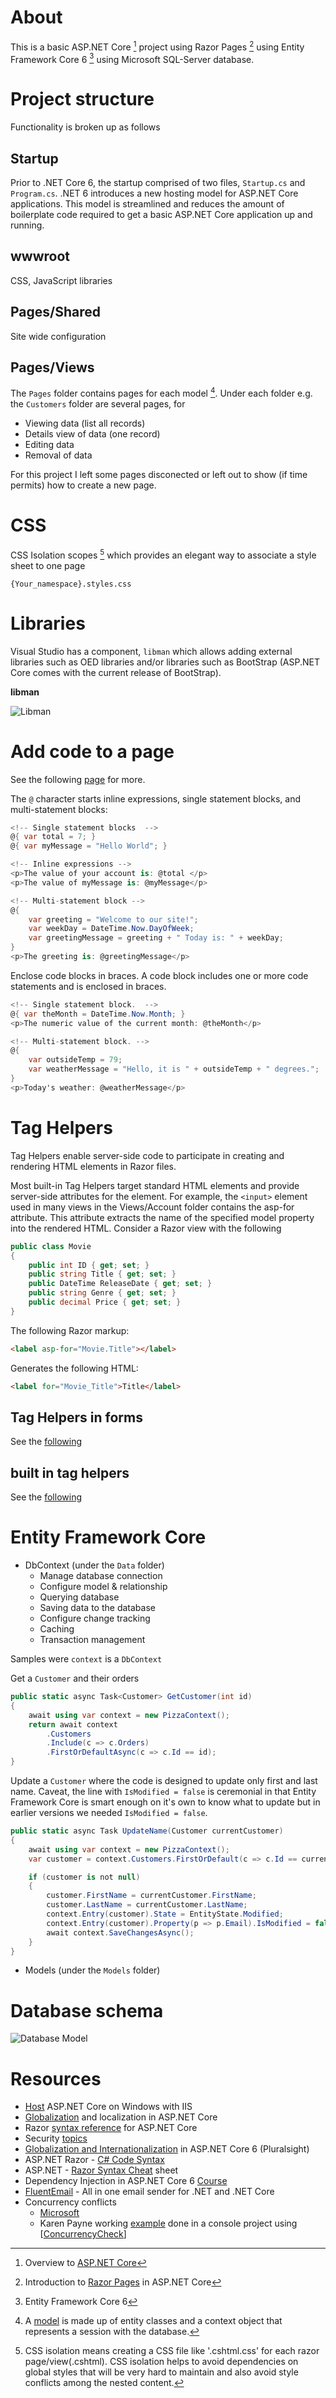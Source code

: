 ﻿# About

This is a basic ASP.NET Core [^1] project using Razor Pages [^2] using Entity Framework Core 6 [^3] using Microsoft SQL-Server database.




# Project structure

Functionality is broken up as follows

## Startup

Prior to .NET Core 6, the startup comprised of two files, `Startup.cs` and `Program.cs`. .NET 6 introduces a new hosting model for ASP.NET Core applications. This model is streamlined and reduces the amount of boilerplate code required to get a basic ASP.NET Core application up and running.

## wwwroot

CSS, JavaScript libraries
## Pages/Shared

Site wide configuration

## Pages/Views

The `Pages` folder contains pages for each model [^4]. Under each folder e.g. the `Customers` folder are several pages, for

- Viewing data (list all records)
- Details view of data (one record)
- Editing data
- Removal of data

For this project I left some pages disconected or left out to show (if time permits) how to create a new page.

# CSS

CSS Isolation scopes [^5] which provides an elegant way to associate a style sheet to one page

```
{Your_namespace}.styles.css
```

# Libraries

Visual Studio has a component, `libman` which allows adding external libraries such as OED libraries and/or libraries such as BootStrap (ASP.NET Core comes with the current release of BootStrap).

**libman**

![Libman](assets/libman.png)

# Add code to a page

See the following [page](https://learn.microsoft.com/en-us/aspnet/web-pages/overview/getting-started/introducing-razor-syntax-c) for more.

The `@` character starts inline expressions, single statement blocks, and multi-statement blocks:

```csharp
<!-- Single statement blocks  -->
@{ var total = 7; }
@{ var myMessage = "Hello World"; }

<!-- Inline expressions -->
<p>The value of your account is: @total </p>
<p>The value of myMessage is: @myMessage</p>

<!-- Multi-statement block -->
@{
    var greeting = "Welcome to our site!";
    var weekDay = DateTime.Now.DayOfWeek;
    var greetingMessage = greeting + " Today is: " + weekDay;
}
<p>The greeting is: @greetingMessage</p>
```

Enclose code blocks in braces. A code block includes one or more code statements and is enclosed in braces.

```csharp
<!-- Single statement block.  -->
@{ var theMonth = DateTime.Now.Month; }
<p>The numeric value of the current month: @theMonth</p>

<!-- Multi-statement block. -->
@{
    var outsideTemp = 79;
    var weatherMessage = "Hello, it is " + outsideTemp + " degrees.";
}
<p>Today's weather: @weatherMessage</p>
```

# Tag Helpers

Tag Helpers enable server-side code to participate in creating and rendering HTML elements in Razor files. 

Most built-in Tag Helpers target standard HTML elements and provide server-side attributes for the element. For example, the `<input>` element used in many views in the Views/Account folder contains the asp-for attribute. This attribute extracts the name of the specified model property into the rendered HTML. Consider a Razor view with the following


```csharp
public class Movie
{
    public int ID { get; set; }
    public string Title { get; set; }
    public DateTime ReleaseDate { get; set; }
    public string Genre { get; set; }
    public decimal Price { get; set; }
}
```

The following Razor markup:

```html
<label asp-for="Movie.Title"></label>
```

Generates the following HTML:

```html
<label for="Movie_Title">Title</label>
```

## Tag Helpers in forms

See the [following](https://learn.microsoft.com/en-us/aspnet/core/mvc/views/working-with-forms?view=aspnetcore-6.0)

## built in tag helpers

See the [following](https://learn.microsoft.com/en-us/aspnet/core/mvc/views/tag-helpers/built-in/anchor-tag-helper?view=aspnetcore-6.0)


# Entity Framework Core

- DbContext (under the `Data` folder)
    - Manage database connection
    - Configure model & relationship
    - Querying database
    - Saving data to the database
    - Configure change tracking
    - Caching
    - Transaction management

Samples were `context` is a `DbContext`

Get a `Customer` and their orders

```csharp
public static async Task<Customer> GetCustomer(int id)
{
    await using var context = new PizzaContext();
    return await context
        .Customers
        .Include(c => c.Orders)
        .FirstOrDefaultAsync(c => c.Id == id);
}
```

Update a `Customer` where the code is designed to update only first and last name. Caveat, the line with `IsModified = false` is ceremonial in that Entity Framework Core is smart enough on it's own to know what to update but in earlier versions we needed `IsModified = false`.

```csharp
public static async Task UpdateName(Customer currentCustomer)
{
    await using var context = new PizzaContext();
    var customer = context.Customers.FirstOrDefault(c => c.Id == currentCustomer.Id);

    if (customer is not null)
    {
        customer.FirstName = currentCustomer.FirstName;
        customer.LastName = currentCustomer.LastName;
        context.Entry(customer).State = EntityState.Modified;
        context.Entry(customer).Property(p => p.Email).IsModified = false;
        await context.SaveChangesAsync();
    }
}
```




- Models (under the `Models` folder)




# Database schema

![Database Model](assets/DatabaseModel.png)


# Resources

- [Host](https://learn.microsoft.com/en-us/aspnet/core/host-and-deploy/iis/?view=aspnetcore-6.0) ASP.NET Core on Windows with IIS
- [Globalization](https://learn.microsoft.com/en-us/aspnet/core/fundamentals/localization?view=aspnetcore-6.0) and localization in ASP.NET Core
- Razor [syntax reference](https://learn.microsoft.com/en-us/aspnet/core/mvc/views/razor?view=aspnetcore-6.0) for ASP.NET Core
- Security [topics](https://learn.microsoft.com/en-us/aspnet/core/security/?view=aspnetcore-6.0)
- [Globalization and Internationalization](https://app.pluralsight.com/library/courses/asp-dot-net-core-6-globalization-internationalization/table-of-contents) in ASP.NET Core 6 (Pluralsight)
- ASP.NET Razor - [C# Code Syntax](https://gist.github.com/jwill9999/655533b6652418bd3bc94d864a5e2b49) 
- ASP.NET - [Razor Syntax Cheat](https://www.snippset.com/asp-net-razor-syntax-cheat-sheet-s586) sheet
- Dependency Injection in ASP.NET Core 6 [Course](https://app.pluralsight.com/library/courses/dependency-injection-asp-dot-net-core-6/table-of-contents)
- [FluentEmail](https://github.com/lukencode/FluentEmail) - All in one email sender for .NET and .NET Core
- Concurrency conflicts
    - [Microsoft](https://learn.microsoft.com/en-us/aspnet/core/data/ef-rp/concurrency?view=aspnetcore-6.0&tabs=visual-studio)
    - Karen Payne working [example](https://github.com/karenpayneoregon/ef-core-6-tips/tree/master/TaxpayersConcurrencyCheck) done in a console project using [[ConcurrencyCheck](https://learn.microsoft.com/en-us/dotnet/api/system.componentmodel.dataannotations.concurrencycheckattribute?view=net-6.0)]



[^1]: Overview to [ASP.NET Core](https://learn.microsoft.com/en-us/aspnet/core/introduction-to-aspnet-core?view=aspnetcore-6.0)
[^2]:Introduction to [Razor Pages](https://learn.microsoft.com/en-us/aspnet/core/razor-pages/?view=aspnetcore-6.0&tabs=visual-studio) in ASP.NET Core
[^3]: Entity Framework Core 6
[^4]: A [model](https://learn.microsoft.com/en-us/ef/core/#the-model) is made up of entity classes and a context object that represents a session with the database. 
[^5]: CSS isolation means creating a CSS file like '.cshtml.css' for each razor page/view(.cshtml). CSS isolation helps to avoid dependencies on global styles that will be very hard to maintain and also avoid style conflicts among the nested content.